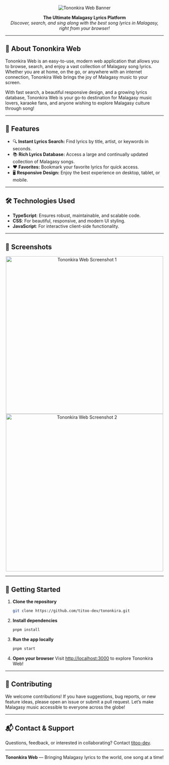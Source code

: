 <p align="center">
  <img src="https://github.com/user-attachments/assets/e1c54252-1df9-4ea2-b3c9-72c7833b84c9" alt="Tononkira Web Banner" style="max-width:100%;" />
</p>

<p align="center">
  <b>The Ultimate Malagasy Lyrics Platform</b> <br/>
  <i>Discover, search, and sing along with the best song lyrics in Malagasy, right from your browser!</i>
</p>

---

## 🌟 About Tononkira Web

Tononkira Web is an easy-to-use, modern web application that allows you to browse, search, and enjoy a vast collection of Malagasy song lyrics. Whether you are at home, on the go, or anywhere with an internet connection, Tononkira Web brings the joy of Malagasy music to your screen.

With fast search, a beautiful responsive design, and a growing lyrics database, Tononkira Web is your go-to destination for Malagasy music lovers, karaoke fans, and anyone wishing to explore Malagasy culture through song!

---

## 🚀 Features

- 🔍 **Instant Lyrics Search:** Find lyrics by title, artist, or keywords in seconds.
- 📚 **Rich Lyrics Database:** Access a large and continually updated collection of Malagasy songs.
- ❤️ **Favorites:** Bookmark your favorite lyrics for quick access.
- 🖥️ **Responsive Design:** Enjoy the best experience on desktop, tablet, or mobile.

---

## 🛠️ Technologies Used

- **TypeScript**: Ensures robust, maintainable, and scalable code.
- **CSS**: For beautiful, responsive, and modern UI styling.
- **JavaScript**: For interactive client-side functionality.

---

## 📸 Screenshots

<p align="center">
  <img src="https://github.com/user-attachments/assets/b3222228-dfe1-4eef-b718-0a3f66389de3" alt="Tononkira Web Screenshot 1" width="500"/>
  <img src="https://github.com/user-attachments/assets/1510b952-c02f-4fd2-85b7-7f2a43dd417e" alt="Tononkira Web Screenshot 2" width="500"/>
</p>

---

## 🚦 Getting Started

1. **Clone the repository**
   ```bash
   git clone https://github.com/titoo-dev/tononkira.git
   ```
2. **Install dependencies**
   ```bash
   pnpm install
   ```
3. **Run the app locally**
   ```bash
   pnpm start
   ```
4. **Open your browser**
   Visit [http://localhost:3000](http://localhost:3000) to explore Tononkira Web!

---

## 🤝 Contributing

We welcome contributions! If you have suggestions, bug reports, or new feature ideas, please open an issue or submit a pull request. Let’s make Malagasy music accessible to everyone across the globe!

---

## 📬 Contact & Support

Questions, feedback, or interested in collaborating? Contact [titoo-dev](mailto:titoo.dev@gmail.com).

---

<p align="center">
  <b>Tononkira Web</b> — Bringing Malagasy lyrics to the world, one song at a time!
</p>
